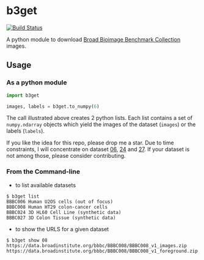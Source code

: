 # b3get 

[![Build Status](https://travis-ci.com/psteinb/b3get.svg?branch=master)](https://travis-ci.com/psteinb/b3get)

A python module to download [Broad Bioimage Benchmark Collection](https://data.broadinstitute.org/bbbc/image_sets.html) images.

## Usage

### As a python module

``` python
import b3get

images, labels = b3get.to_numpy(6)
```
The call illustrated above creates 2 python lists. Each list contains a set of `numpy.ndarray` objects which yield the images of the dataset (`images`) or the labels (`labels`). 

If you like the idea for this repo, please drop me a star. Due to time constraints, I will concentrate on dataset [06](https://data.broadinstitute.org/bbbc/BBBC006/), [24](https://data.broadinstitute.org/bbbc/BBBC024/) and [27](https://data.broadinstitute.org/bbbc/BBBC027/). If your dataset is not among those, please consider contributing.

### From the Command-line

- to list available datasets

``` shell
$ b3get list
BBBC006 Human U2OS cells (out of focus) 
BBBC008 Human HT29 colon-cancer cells   
BBBC024 3D HL60 Cell Line (synthetic data)
BBBC027 3D Colon Tissue (synthetic data)
```

- to show the URLS for a given dataset

``` shell
$ b3get show 08
https://data.broadinstitute.org/bbbc/BBBC008/BBBC008_v1_images.zip
https://data.broadinstitute.org/bbbc/BBBC008/BBBC008_v1_foreground.zip
```

